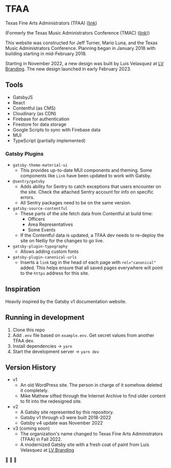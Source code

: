 # TFAA

Texas Fine Arts Administrators (TFAA) ([link](https://www.texasfineartsadmin.org/))

(Formerly the Texas Music Administrators Conference (TMAC) ([link](https://www.texasmusicadmin.com/)))

This website was constructed for Jeff Turner, Mario Luna, and the Texas Music Administrators Conference. Planning began in January 2018 with building starting in mid-February 2018.

Starting in November 2022, a new design was built by Luis Velasquez at [LV Branding](https://www.lvbranding.com/). The new design launched in early February 2023.

## Tools

- GatsbyJS
- React
- Contentful (as CMS)
- Cloudinary (as CDN)
- Firebase for authentication
- Firestore for data storage
- Google Scripts to sync with Firebase data
- MUI
- TypeScript (partially implemented)

### Gatsby Plugins

- `gatsby-theme-material-ui`
  - This provides up-to-date MUI components and theming. Some components like `Link` have been updated to work with Gatsby.
- `@sentry/gatsby`
  - Adds ability for Sentry to catch exceptions that users encounter on the site. Check the attached Sentry account for info on specific errors.
  - All Sentry packages need to be on the same version.
- `gatsby-source-contentful`
  - These parts of the site fetch data from Contentful at build time:
    - Officers
    - Area Representatives
    - Some Events
  - If the Contentful data is updated, a TFAA dev needs to re-deploy the site on Netliy for the changes to go live.
- `gatsby-plugin-typography`
  - Allows adding custom fonts
- `gatsby-plugin-canonical-urls`
  - Inserts a `link` tag in the head of each page with `rel="canonical"` added. This helps ensure that all saved pages everywhere will point to the `https` address for this site.

## Inspiration

Heavily inspired by the Gatsby v1 documentation website.

## Running in development

1. Clone this repo
1. Add `.env` file based on `example.env`. Get secret values from another TFAA dev.
2. Install dependencies → `yarn`
3. Start the development server → `yarn dev`

## Version History

- v1
  - An old WordPress site. The person in charge of it somehow deleted it completely.
  - Mike Mathew sifted through the Internet Archive to find older content to fit into the redesigned site.
- v2
  - A Gatsby site represented by this repository.
  - Gatsby v1 through v3 were built 2018-2022
  - Gatsby v4 update was November 2022
- v3 (coming soon)
  - The organization's name changed to Texas Fine Arts Administrators (TFAA) in Fall 2022.
  - A modernized Gatsby site with a fresh coat of paint from Luis Velasquez at [LV Branding](https://www.lvbranding.com/)

:musical_note: :trumpet: :saxophone:
